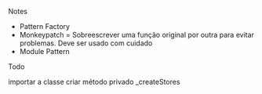 Notes

- Pattern Factory
- Monkeypatch = Sobreescrever uma função original por outra para evitar problemas. Deve ser usado com cuidado
- Module Pattern


Todo 
<!-- Criar a classe ConnectionFactory com o metodo static getConnection -->

importar a classe
criar método privado _createStores 

